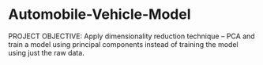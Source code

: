 # Automobile-Vehicle-Model
PROJECT OBJECTIVE: Apply dimensionality reduction technique – PCA and train a model using principal components instead of training the model using just the raw data.
